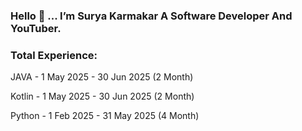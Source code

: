 ### Hello 👋 ... I’m Surya Karmakar A Software Developer And YouTuber.

### Total Experience:
JAVA - 1 May 2025 - 30 Jun 2025 (2 Month)

Kotlin - 1 May 2025 - 30 Jun 2025 (2 Month)

Python - 1 Feb 2025 - 31 May 2025 (4 Month)
